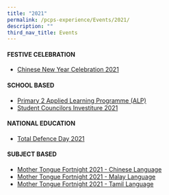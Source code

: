 ```yaml
---
title: "2021"
permalink: /pcps-experience/Events/2021/
description: ""
third_nav_title: Events
---
```

#### FESTIVE CELEBRATION
* [Chinese New Year Celebration 2021]()


#### SCHOOL BASED
* [Primary 2 Applied Learning Programme (ALP)]()
* [Student Councilors Investiture 2021]()


#### NATIONAL EDUCATION
* [Total Defence Day 2021]()


#### SUBJECT BASED
* [Mother Tongue Fortnight 2021 - Chinese Language]()
* [Mother Tongue Fortnight 2021 - Malay Language]()
* [Mother Tongue Fortnight 2021 - Tamil Language]()